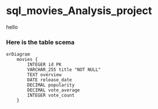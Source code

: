 # sql_movies_Analysis_project

hello 

### Here is the table scema
```mermaid
erDiagram
    movies {
        INTEGER id PK
        VARCHAR_255 title "NOT NULL"
        TEXT overview
        DATE release_date
        DECIMAL popularity
        DECIMAL vote_average
        INTEGER vote_count
    }
```
